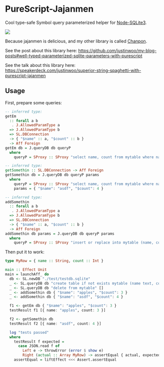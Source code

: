 # PureScript-Jajanmen

Cool type-safe Symbol query parameterized helper for [Node-SQLite3](https://github.com/justinwoo/purescript-node-sqlite3).

![](https://i.imgur.com/bYe4UrU.jpg)

Because jajanmen is delicious, and my other library is called [Chanpon](https://github.com/justinwoo/purescript-chanpon).

See the post about this library here: <https://github.com/justinwoo/my-blog-posts#well-typed-parameterized-sqlite-parameters-with-purescript>

See the talk about this library here: <https://speakerdeck.com/justinwoo/superior-string-spaghetti-with-purescript-jajanmen>

## Usage

First, prepare some queries:

```purs
-- inferred type:
getEm
  :: forall a b
   . J.AllowedParamType a
  => J.AllowedParamType b
  => SL.DBConnection
  -> { "$name" :: a, "$count" :: b }
  -> Aff Foreign
getEm db = J.queryDB db queryP
  where
    queryP = SProxy :: SProxy "select name, count from mytable where name = $name and count = $count"

-- inferred type:
getSomethin :: SL.DBConnection -> Aff Foreign
getSomethin db = J.queryDB db queryP params
  where
    queryP = SProxy :: SProxy "select name, count from mytable where name = $name and count = $count"
    params = { "$name": "asdf", "$count": 4 }

-- inferred type:
addSomethin
  :: forall a b
   . J.AllowedParamType a
  => J.AllowedParamType b
  => SL.DBConnection
  -> { "$name" :: a, "$count" :: b }
  -> Aff Foreign
addSomethin db params = J.queryDB db queryP params
  where
    queryP = SProxy :: SProxy "insert or replace into mytable (name, count) values ($name, $count)"
```

Then put it to work:

```purs
type MyRow = { name :: String, count :: Int }

main :: Effect Unit
main = launchAff_ do
  db <- SL.newDB "./test/testdb.sqlite"
  _ <- SL.queryDB db "create table if not exists mytable (name text, count int)" []
  _ <- SL.queryDB db "delete from mytable" []
  _ <- addSomethin db { "$name": "apples", "$count": 3 }
  _ <- addSomethin db { "$name": "asdf", "$count": 4 }

  f1 <- getEm db { "$name": "apples", "$count": 3 }
  testResult f1 [{ name: "apples", count: 3 }]

  f2 <- getSomethin db
  testResult f2 [{ name: "asdf", count: 4 }]

  log "tests passed"
  where
    testResult f expected =
      case JSON.read f of
        Left e -> throwError (error $ show e)
        Right (actual :: Array MyRow) -> assertEqual { actual, expected }
    assertEqual = liftEffect <<< Assert.assertEqual
```
